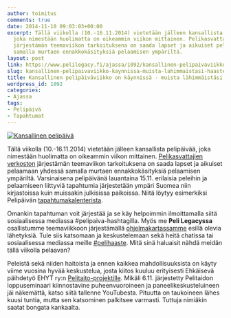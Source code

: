 ```yaml
---
author: toimitus
comments: true
date: 2014-11-10 09:03:03+00:00
excerpt: Tällä viikolla (10.-16.11.2014) vietetään jälleen kansallista pelipäivää,
  joka nimestään huolimatta on oikeammin viikon mittainen. Pelikasvattajien verkoston
  järjestämän teemaviikon tarkoituksena on saada lapset ja aikuiset pelaamaan yhdessä
  samalla murtaen ennakkokäsityksiä pelaamisen ympäriltä.
layout: post
link: https://www.pelilegacy.fi/ajassa/1092/kansallinen-pelipaivaviikko-kaynnissa-muista-lahimmaistasi-haasteella
slug: kansallinen-pelipaivaviikko-kaynnissa-muista-lahimmaistasi-haasteella
title: Kansallinen pelipäiväviikko on käynnissä - muista lähimmäistäsi haasteella
wordpress_id: 1092
categories:
- Ajassa
tags:
- Pelipäivä
- Tapahtumat
---
```


[![Kansallinen pelipäivä](http://www.pelilegacy.fi/wp-content/uploads/2014/11/pelipaiva.png)](http://www.pelilegacy.fi/wp-content/uploads/2014/11/pelipaiva.png)

Tällä viikolla (10.-16.11.2014) vietetään jälleen kansallista pelipäivää, joka nimestään huolimatta on oikeammin viikon mittainen. [Pelikasvattajien verkoston](http://www.pelikasvatus.fi/) järjestämän teemaviikon tarkoituksena on saada lapset ja aikuiset pelaamaan yhdessä samalla murtaen ennakkokäsityksiä pelaamisen ympäriltä. Varsinaisena pelipäivänä lauantaina 15.11. erilaisia peleihin ja pelaamiseen liittyviä tapahtumia järjestetään ympäri Suomea niin kirjastoissa kuin muissakin julkisissa paikoissa. Niitä löytyy esimerkiksi Pelipäivän [tapahtumakalenterista](http://www.pelipaiva.fi/index.php?option=com_ohanah&view=events&layout=calendar&Itemid=151).

Omankin tapahtuman voit järjestää ja se käy helpoimmin ilmoittamalla siitä sosiaalisessa mediassa #pelipaiva-hashtagilla. Myös me **Peli Legacyssa** osallistumme teemaviikkoon järjestämällä [ohjelmakartassamme](http://www.pelilegacy.fi/ohjelmakartta) esillä olevia lähetyksiä. Tule siis katsomaan ja keskustelemaan sekä heitä chatissa tai sosiaalisessa mediassa meille [#pelihaaste](https://twitter.com/hashtag/pelihaaste?src=hash). Mitä sinä haluaisit nähdä meidän tällä viikolla pelaavan?

Peleistä sekä niiden haitoista ja ennen kaikkea mahdollisuuksista on käyty viime vuosina hyvää keskustelua, josta kiitos kuuluu erityisesti Ehkäisevä päihdetyö EHYT ry:n [Pelitaito-projektille](http://pelitaito.fi/). Mikäli 6.11. järjestetty Pelitaidon loppuseminaari kiinnostavine puheenvuoroineen ja paneelikeskusteluineen jäi näkemättä, katso siitä tallenne YouTubesta. Pituutta on taukoineen lähes kuusi tuntia, mutta sen katsominen palkitsee varmasti. Tuttuja nimiäkin saatat bongata kankaalta.


